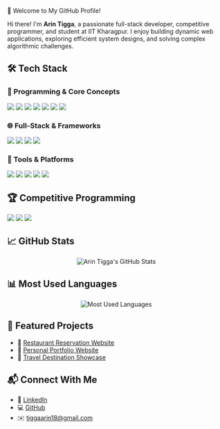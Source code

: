 🚀 Welcome to My GitHub Profile!

Hi there! I'm **Arin Tigga**, a passionate full-stack developer, competitive programmer, and student at IIT Kharagpur. I enjoy building dynamic web applications, exploring efficient system designs, and solving complex algorithmic challenges.

## 🛠️ Tech Stack

### 🔹 Programming & Core Concepts
<p align="left">
<img src="https://img.shields.io/badge/C++-00599C?style=for-the-badge&logo=c%2b%2b&logoColor=white" />
<img src="https://img.shields.io/badge/Python-3776AB?style=for-the-badge&logo=python&logoColor=white" />
<img src="https://img.shields.io/badge/C-00599C?style=for-the-badge&logo=c&logoColor=white" />
<img src="https://img.shields.io/badge/JavaScript-F7DF1E?style=for-the-badge&logo=javascript&logoColor=black" />
<img src="https://img.shields.io/badge/SQL-4479A1?style=for-the-badge&logo=mysql&logoColor=white" />
<img src="https://img.shields.io/badge/HTML5-E34F26?style=for-the-badge&logo=html5&logoColor=white" />
<img src="https://img.shields.io/badge/CSS3-1572B6?style=for-the-badge&logo=css3&logoColor=white" />
</p>

### 🌐 Full-Stack & Frameworks
<p align="left">
<img src="https://img.shields.io/badge/React.js-61DAFB?style=for-the-badge&logo=react&logoColor=black" />
<img src="https://img.shields.io/badge/Node.js-339933?style=for-the-badge&logo=node.js&logoColor=white" />
<img src="https://img.shields.io/badge/Express.js-000000?style=for-the-badge&logo=express&logoColor=white" />
<img src="https://img.shields.io/badge/MongoDB-47A248?style=for-the-badge&logo=mongodb&logoColor=white" />
</p>

### 🧰 Tools & Platforms
<p align="left">
<img src="https://img.shields.io/badge/Git-F05032?style=for-the-badge&logo=git&logoColor=white" />
<img src="https://img.shields.io/badge/GitHub-181717?style=for-the-badge&logo=github&logoColor=white" />
<img src="https://img.shields.io/badge/Postman-FF6C37?style=for-the-badge&logo=postman&logoColor=white" />
<img src="https://img.shields.io/badge/Figma-F24E1E?style=for-the-badge&logo=figma&logoColor=white" />
<img src="https://img.shields.io/badge/VS%20Code-007ACC?style=for-the-badge&logo=visual-studio-code&logoColor=white" />
</p>

## 🏆 Competitive Programming
<p align="left">
<img src="https://img.shields.io/badge/Codeforces-1F8ACB?style=for-the-badge&logo=codeforces&logoColor=white" />
<img src="https://img.shields.io/badge/CodeChef-5B4638?style=for-the-badge&logo=codechef&logoColor=white" />
<img src="https://img.shields.io/badge/LeetCode-FFA116?style=for-the-badge&logo=leetcode&logoColor=black" />
</p>

## 📈 GitHub Stats
<p align="center">
  <img src="https://github-readme-stats.vercel.app/api?username=Arin-Tigga&show_icons=true&theme=radical" alt="Arin Tigga's GitHub Stats" />
</p>

## 📊 Most Used Languages
<p align="center">
  <img src="most-used-languages.png" alt="Most Used Languages" />
</p>

## 📌 Featured Projects
- 🔗 [Restaurant Reservation Website](https://github.com/Arin-Tigga/Restaurant-Reservation-Website)
- 🔗 [Personal Portfolio Website](https://github.com/Arin-Tigga/Portfolio)
- 🔗 [Travel Destination Showcase](https://github.com/Arin-Tigga/Travel-Website-)

## 📬 Connect With Me
- 💼 [LinkedIn](https://www.linkedin.com/in/arin-tigga)
- 💻 [GitHub](https://github.com/Arin-Tigga)
- ✉️ tiggaarin18@gmail.com
